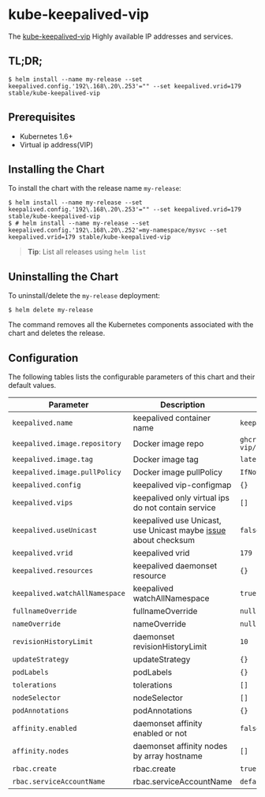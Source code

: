 # kube-keepalived-vip

The [kube-keepalived-vip](https://github.com/ctlaltlaltc/keepalived-vip) Highly available IP addresses and services.

## TL;DR;

```console
$ helm install --name my-release --set keepalived.config.'192\.168\.20\.253'="" --set keepalived.vrid=179 stable/kube-keepalived-vip
```

## Prerequisites

- Kubernetes 1.6+
- Virtual ip address(VIP)

## Installing the Chart

To install the chart with the release name `my-release`:

```console
$ helm install --name my-release --set keepalived.config.'192\.168\.20\.253'="" --set keepalived.vrid=179 stable/kube-keepalived-vip
$ # helm install --name my-release --set keepalived.config.'192\.168\.20\.252'=my-namespace/mysvc --set keepalived.vrid=179 stable/kube-keepalived-vip
```

> **Tip**: List all releases using `helm list`

## Uninstalling the Chart

To uninstall/delete the `my-release` deployment:

```console
$ helm delete my-release
```

The command removes all the Kubernetes components associated with the chart and deletes the release.

## Configuration

The following tables lists the configurable parameters of this chart and their default values.

| Parameter                         | Description                                 | Default                                                   |
| --------------------------------- | -------------------------------------       | --------------------------------------------------------- |
| `keepalived.name`                    | keepalived container name | `keepalived`                                                         |
| `keepalived.image.repository`                    | Docker image repo | `ghcr.io/ctlaltlaltc/keepalived-vip/kube-keepalived-vip`                                                         |
| `keepalived.image.tag`                    | Docker image tag | `latest`                                                         |
| `keepalived.image.pullPolicy`                    | Docker image pullPolicy| `IfNotPresent`                                                         |
| `keepalived.config`                    | keepalived vip-configmap | `{}`                                                         |
| `keepalived.vips`                    | keepalived only virtual ips do not contain service | `[]`                                                         |
| `keepalived.useUnicast`                    | keepalived use  Unicast, use Unicast maybe [issue](https://github.com/acassen/keepalived/issues/642) about checksum| `false`                                                         |
| `keepalived.vrid`                    | keepalived vrid | `179`                                                         |
| `keepalived.resources`                    | keepalived daemonset resource | `{}`                                                         |
| `keepalived.watchAllNamespace`                    | keepalived watchAllNamespace | `true`                                                         |
| `fullnameOverride`                    | fullnameOverride | `null`                                  |
| `nameOverride`                | nameOverride                           | `null`         |
| `revisionHistoryLimit`                       | daemonset revisionHistoryLimit                | `10`                                          |
| `updateStrategy`                | updateStrategy                           | `{}`                                            |
| `podLabels`                       | podLabels       | `{}`                                                      |
| `tolerations`                       | tolerations       | `[]`                                                      |
| `nodeSelector`                       | nodeSelector       | `[]`                                                      |
| `podAnnotations`                       | podAnnotations       | `{}`                                                      |
| `affinity.enabled`                       | daemonset affinity enabled or not       | `false`                                                      |
| `affinity.nodes`                       | daemonset affinity nodes by array hostname       | `[]`                                                      |
| `rbac.create`                       | rbac.create       | `true`                                                      |
| `rbac.serviceAccountName`                       | rbac.serviceAccountName       | `default`                                                      |
